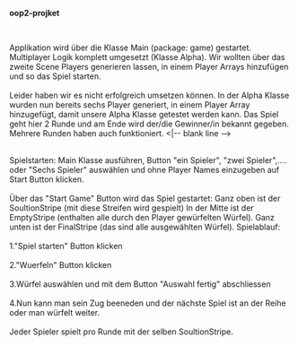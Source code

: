   **oop2-projket**

<br>

Applikation wird über die Klasse Main (package: game) gestartet.
Multiplayer Logik komplett umgesetzt (Klasse Alpha).
Wir wollten über das zweite Scene Players generieren lassen, in einem
Player Arrays hinzufügen und so das Spiel starten.
<br>
<br>
Leider haben wir es nicht erfolgreich umsetzen können. In der Alpha Klasse
wurden nun bereits sechs Player generiert, in einem Player Array hinzugefügt,
damit unsere Alpha Klasse getestet werden kann.
Das Spiel geht hier 2 Runde und am Ende wird der/die Gewinner/in
bekannt gegeben. Mehrere Runden haben auch funktioniert. 
<|-- blank line -->
<br>


<br>
Spielstarten:
Main Klasse ausführen, Button "ein Spieler",
"zwei Spieler",.... oder "Sechs Spieler" auswählen
und ohne Player Names einzugeben auf Start Button klicken.
<br>

<br>
Über das "Start Game" Button wird das Spiel gestartet:
Ganz oben ist der SoultionStripe (mit diese Streifen wird gespielt)
In der Mitte ist der EmptyStripe (enthalten alle
durch den Player gewürfelten Würfel).
Ganz unten ist der FinalStripe (das sind alle ausgewählten Würfel).
Spielablauf:
<br>
<br>
1."Spiel starten" Button klicken
<br>
<br>
2."Wuerfeln" Button klicken
<br>
<br>
3.Würfel auswählen und mit dem Button "Auswahl fertig" abschliessen
<br>
<br>
4.Nun kann man sein Zug beeneden und der nächste Spiel ist an der Reihe oder
man würfelt weiter.
<br>
<br>
Jeder Spieler spielt pro Runde mit der selben SoultionStripe.
<br>